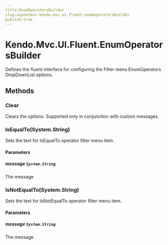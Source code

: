 ```yaml
---
title:EnumOperatorsBuilder
slug:aspnetmvc-kendo.mvc.ui.fluent.enumoperatorsbuilder
publish:true
---
```


# Kendo.Mvc.UI.Fluent.EnumOperatorsBuilder
Defines the fluent interface for configuring the Filter menu EnumOperators DropDownList options.



## Methods

### Clear
Clears the options. Supported only in conjunction with custom messages.





### IsEqualTo(System.String)
Sets the text for IsEqualTo operator filter menu item.



#### Parameters

##### message `System.String`
The message




### IsNotEqualTo(System.String)
Sets the text for IsNotEqualTo operator filter menu item.



#### Parameters

##### message `System.String`
The message






